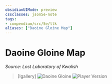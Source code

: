 ```yaml
---
obsidianUIMode: preview
cssclasses: json5e-note
tags:
- compendium/src/5e/llk
aliases: ["Daoine Gloine Map"]
---
```

# Daoine Gloine Map
*Source: Lost Laboratory of Kwalish* 

> [!gallery]
> ![Daoine Gloine](/3-Mechanics/CLI/adventures/lost-laboratory-of-kwalish/img/daoine-colors-final.webp#gallery)
> ![Player Version](/3-Mechanics/CLI/adventures/lost-laboratory-of-kwalish/img/daoinegloineplayershandout.webp#gallery)